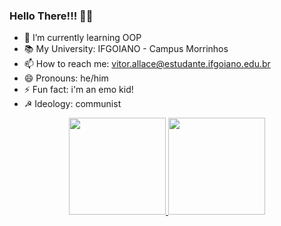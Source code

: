 ### Hello There!!! 🖤👋

- 🌱 I’m currently learning OOP
- 📚 My University: IFGOIANO - Campus Morrinhos
- 📫 How to reach me: vitor.allace@estudante.ifgoiano.edu.br
- 😄 Pronouns: he/him
- ⚡ Fun fact: i'm an emo kid! 
- ☭ Ideology: communist

<div align="center">
  <a href="https://github.com/vitorbcc2021">
  <img height="155em" src="https://github-readme-stats.vercel.app/api?username=vitorbcc2021&show_icons=true&theme=onedark&include_all_commits=true&count_private=true"/>
  <img height="155em" src="https://github-readme-stats.vercel.app/api/top-langs/?username=vitorbcc2021&layout=compact&langs_count=7&theme=onedark"/>
</div>
